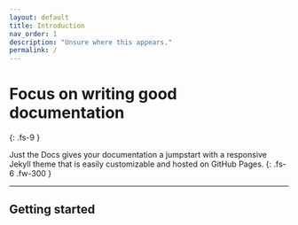 ```yaml
---
layout: default
title: Introduction
nav_order: 1
description: "Unsure where this appears."
permalink: /
---
```


# Focus on writing good documentation
{: .fs-9 }

Just the Docs gives your documentation a jumpstart with a responsive Jekyll theme that is easily customizable and hosted on GitHub Pages.
{: .fs-6 .fw-300 }


---

## Getting started

